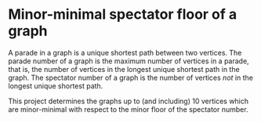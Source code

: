 # Minor-minimal spectator floor of a graph

A parade in a graph is a unique shortest path between two vertices. The parade number of a graph is the maximum number of vertices in a parade, that is, the number of vertices in the longest unique shortest path in the graph. The spectator number of a graph is the number of vertices *not* in the longest unique shortest path.

This project determines the graphs up to (and including) 10 vertices which are minor-minimal with respect to the minor floor of the spectator number.
